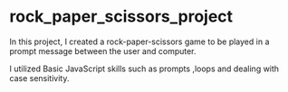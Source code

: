 # rock_paper_scissors_project

In this project, I created a rock-paper-scissors game to be played in a prompt message between the user and computer.

I utilized Basic JavaScript skills such as prompts ,loops and dealing with case sensitivity.